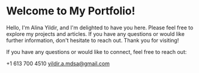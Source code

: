 # Welcome to My Portfolio!

Hello, I'm Alina Yildir, and I'm delighted to have you here. Please feel free to explore my projects and articles. If you have any questions or would like further information, don't hesitate to reach out. Thank you for visiting!

If you have any questions or would like to connect, feel free to reach out:

+1 613 700 4510
yildir.a.mdsa@gmail.com
 


